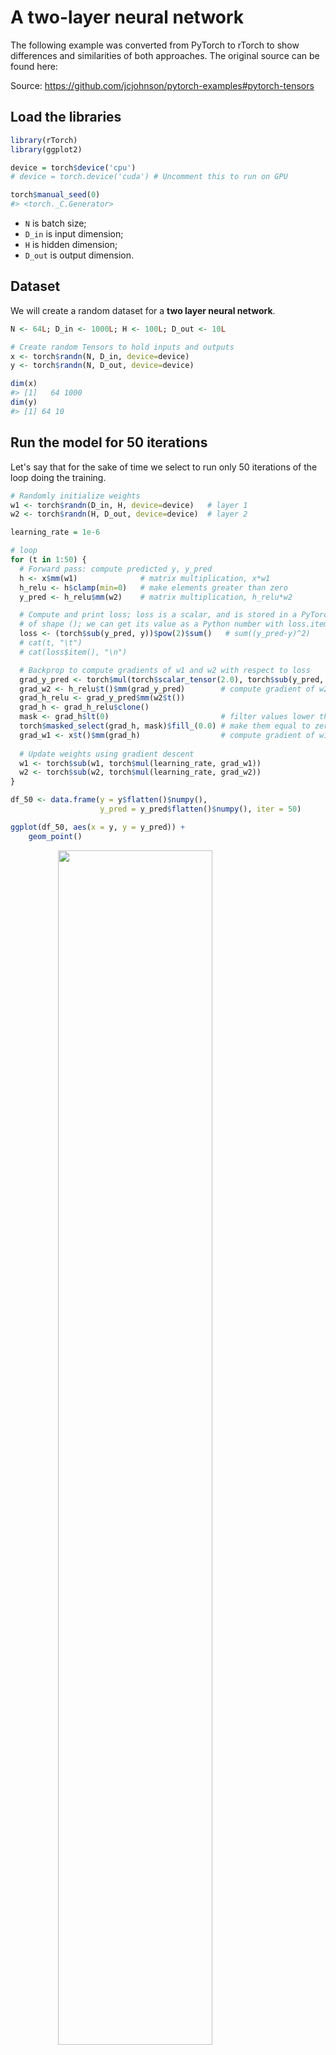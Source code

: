 
# A two-layer neural network
The following example was converted from PyTorch to rTorch to show differences and similarities of both approaches. The original source can be found here:

Source: https://github.com/jcjohnson/pytorch-examples#pytorch-tensors


## Load the libraries


```r
library(rTorch)
library(ggplot2)

device = torch$device('cpu')
# device = torch.device('cuda') # Uncomment this to run on GPU

torch$manual_seed(0)
#> <torch._C.Generator>
```


* `N` is batch size; 
* `D_in` is input dimension;
* `H` is hidden dimension; 
* `D_out` is output dimension.
 
## Dataset
We will create a random dataset for a **two layer neural network**.


```r
N <- 64L; D_in <- 1000L; H <- 100L; D_out <- 10L

# Create random Tensors to hold inputs and outputs
x <- torch$randn(N, D_in, device=device)
y <- torch$randn(N, D_out, device=device)

dim(x)
#> [1]   64 1000
dim(y)
#> [1] 64 10
```


## Run the model for 50 iterations
Let's say that for the sake of time we select to run only 50 iterations of the loop doing the training.


```r
# Randomly initialize weights
w1 <- torch$randn(D_in, H, device=device)   # layer 1
w2 <- torch$randn(H, D_out, device=device)  # layer 2
```


```r
learning_rate = 1e-6

# loop
for (t in 1:50) {
  # Forward pass: compute predicted y, y_pred
  h <- x$mm(w1)              # matrix multiplication, x*w1
  h_relu <- h$clamp(min=0)   # make elements greater than zero
  y_pred <- h_relu$mm(w2)    # matrix multiplication, h_relu*w2

  # Compute and print loss; loss is a scalar, and is stored in a PyTorch Tensor
  # of shape (); we can get its value as a Python number with loss.item().
  loss <- (torch$sub(y_pred, y))$pow(2)$sum()   # sum((y_pred-y)^2)
  # cat(t, "\t")
  # cat(loss$item(), "\n")

  # Backprop to compute gradients of w1 and w2 with respect to loss
  grad_y_pred <- torch$mul(torch$scalar_tensor(2.0), torch$sub(y_pred, y))
  grad_w2 <- h_relu$t()$mm(grad_y_pred)        # compute gradient of w2
  grad_h_relu <- grad_y_pred$mm(w2$t())
  grad_h <- grad_h_relu$clone()
  mask <- grad_h$lt(0)                         # filter values lower than zero 
  torch$masked_select(grad_h, mask)$fill_(0.0) # make them equal to zero
  grad_w1 <- x$t()$mm(grad_h)                  # compute gradient of w1
   
  # Update weights using gradient descent
  w1 <- torch$sub(w1, torch$mul(learning_rate, grad_w1))
  w2 <- torch$sub(w2, torch$mul(learning_rate, grad_w2))
}

df_50 <- data.frame(y = y$flatten()$numpy(), 
                    y_pred = y_pred$flatten()$numpy(), iter = 50)

ggplot(df_50, aes(x = y, y = y_pred)) +
    geom_point()
```

<img src="0501-neural_networks_files/figure-html/run-model-1.png" width="70%" style="display: block; margin: auto;" />
We see a lot of dispersion between the predicted values, $y_{pred}$ and the real values, $y$. We are far from our goal.

## Run it at 100 iterations
Now, we convert the script above to a function, so we could reuse it several times. We want to study the effect of the iteration on the performance of rthe algorithm.


```r
train <- function(iterations) {

    # Randomly initialize weights
    w1 <- torch$randn(D_in, H, device=device)   # layer 1
    w2 <- torch$randn(H, D_out, device=device)  # layer 2
    
    learning_rate = 1e-6
    
    # loop
    for (t in 1:iterations) {
      # Forward pass: compute predicted y
      h <- x$mm(w1)
      h_relu <- h$clamp(min=0)
      y_pred <- h_relu$mm(w2)
    
      # Compute and print loss; loss is a scalar stored in a PyTorch Tensor
      # of shape (); we can get its value as a Python number with loss.item().
      loss <- (torch$sub(y_pred, y))$pow(2)$sum()
      # cat(t, "\t"); cat(loss$item(), "\n")
    
      # Backprop to compute gradients of w1 and w2 with respect to loss
      grad_y_pred <- torch$mul(torch$scalar_tensor(2.0), torch$sub(y_pred, y))
      grad_w2 <- h_relu$t()$mm(grad_y_pred)
      grad_h_relu <- grad_y_pred$mm(w2$t())
      grad_h <- grad_h_relu$clone()
      mask <- grad_h$lt(0)
      torch$masked_select(grad_h, mask)$fill_(0.0)
      grad_w1 <- x$t()$mm(grad_h)
       
      # Update weights using gradient descent
      w1 <- torch$sub(w1, torch$mul(learning_rate, grad_w1))
      w2 <- torch$sub(w2, torch$mul(learning_rate, grad_w2))
    }
    
    data.frame(y = y$flatten()$numpy(), 
                        y_pred = y_pred$flatten()$numpy(), iter = iterations)

}

df_100 <- train(iterations = 100)
ggplot(df_100, aes(x = y_pred, y = y)) +
    geom_point()
```

<img src="0501-neural_networks_files/figure-html/run-model-100-1.png" width="70%" style="display: block; margin: auto;" />

Still there are differences between the value and the prediction. Let's try with more iterations, like 250:


```r
df_250 <- train(iterations = 200)

ggplot(df_250, aes(x = y_pred, y = y)) +
    geom_point()
```

<img src="0501-neural_networks_files/figure-html/unnamed-chunk-2-1.png" width="70%" style="display: block; margin: auto;" />

We see the formation of a line between the values and prediction, which means we are getting closer at finding the right algorithm, in this particular case, weights and bias.

Let's try one more time with 500 iterations:


```r
df_500 <- train(iterations = 500)

ggplot(df_500, aes(x = y_pred, y = y)) +
    geom_point()
```

<img src="0501-neural_networks_files/figure-html/unnamed-chunk-3-1.png" width="70%" style="display: block; margin: auto;" />


## Original PyTorch code
This code will not execute. It is shown here for reference. The running code will be written in **rTorch**.



```python
# Code in file tensor/two_layer_net_tensor.py
import torch

device = torch.device('cpu')
# device = torch.device('cuda') # Uncomment this to run on GPU

# N is batch size; D_in is input dimension;
# H is hidden dimension; D_out is output dimension.
N, D_in, H, D_out = 64, 1000, 100, 10

# Create random input and output data
x = torch.randn(N, D_in, device=device)
y = torch.randn(N, D_out, device=device)

# Randomly initialize weights
w1 = torch.randn(D_in, H, device=device)
w2 = torch.randn(H, D_out, device=device)

learning_rate = 1e-6
for t in range(500):
  # Forward pass: compute predicted y
  h = x.mm(w1)
  h_relu = h.clamp(min=0)
  y_pred = h_relu.mm(w2)

  # Compute and print loss; loss is a scalar, and is stored in a PyTorch Tensor
  # of shape (); we can get its value as a Python number with loss.item().
  loss = (y_pred - y).pow(2).sum()
  print(t, loss.item())

  # Backprop to compute gradients of w1 and w2 with respect to loss
  grad_y_pred = 2.0 * (y_pred - y)
  grad_w2 = h_relu.t().mm(grad_y_pred)
  grad_h_relu = grad_y_pred.mm(w2.t())
  grad_h = grad_h_relu.clone()
  grad_h[h < 0] = 0
  grad_w1 = x.t().mm(grad_h)

  # Update weights using gradient descent
  w1 -= learning_rate * grad_w1
  w2 -= learning_rate * grad_w2____
```
